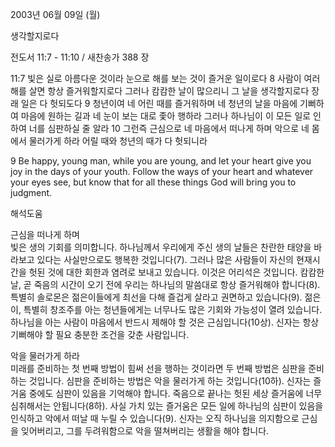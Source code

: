 2003년 06월 09일 (월)

생각할지로다



전도서 11:7 - 11:10 / 새찬송가 388 장


11:7 빛은 실로 아름다운 것이라 눈으로 해를 보는 것이 즐거운 일이로다 
8 사람이 여러 해를 살면 항상 즐거워할지로다 그러나 캄캄한 날이 많으리니 그 날을 생각할지로다 장래 일은 다 헛되도다 
9 청년이여 네 어린 때를 즐거워하며 네 청년의 날을 마음에 기뻐하여 마음에 원하는 길과 네 눈이 보는 대로 좇아 행하라 그러나 하나님이 이 모든 일로 인하여 너를 심판하실 줄 알라 
10 그런즉 근심으로 네 마음에서 떠나게 하며 악으로 네 몸에서 물러가게 하라 어릴 때와 청년의 때가 다 헛되니라

9 Be happy, young man, while you are young, and let your heart give you joy in the days of your youth. Follow the ways of your heart and whatever your eyes see, but know that for all these things God will bring you to judgment.

해석도움





근심을 떠나게 하며  
빛은 생의 기회를 의미합니다. 하나님께서 우리에게 주신 생의 날들은 찬란한 태양을 바라보고 있다는 사실만으로도 행복한 것입니다(7). 그러나 많은 사람들이 자신의 현재시간을 헛된 것에 대한 회한과 염려로 보내고 있습니다. 이것은 어리석은 것입니다. 캄캄한 날, 곧 죽음의 시간이 오기 전에 우리는 하나님의 말씀대로 항상 즐거워해야 합니다(8). 특별히 솔로몬은 젊은이들에게 최선을 다해 즐겁게 살라고 권면하고 있습니다(9). 젊은이, 특별히 창조주를 아는 청년들에게는 너무나도 많은 기회와 가능성이 열려 있습니다. 하나님을 아는 사람이 마음에서 반드시 제해야 할 것은 근심입니다(10상). 신자는 항상 기뻐해야 할 필요 충분한 조건을 갖춘 사람입니다. 

악을 물러가게 하라  
미래를 준비하는 첫 번째 방법이 힘써 선을 행하는 것이라면 두 번째 방법은 심판을 준비하는 것입니다. 심판을 준비하는 방법은 악을 물러가게 하는 것입니다(10하). 신자는 즐거움 중에도 심판이 있음을 기억해야 합니다. 죽음으로 끝나는 헛된 세상 즐거움에 너무 심취해서는 안됩니다(8하). 사실 가치 있는 즐거움은 모든 일에 하나님의 심판이 있음을 인식하고 악에서 떠날 때 누릴 수 있습니다(9). 신자는 오직 하나님을 의지함으로 근심을 잊어버리고, 그를 두려워함으로 악을 떨쳐버리는 생활을 해야 합니다.